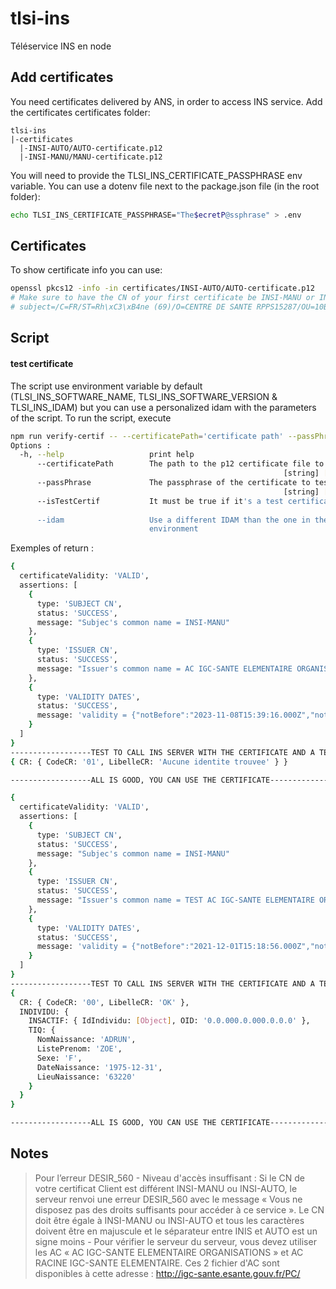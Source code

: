 # tlsi-ins

Téléservice INS en node

## Add certificates

You need certificates delivered by ANS, in order to access INS service.
Add the certificates certificates folder:

```
tlsi-ins
|-certificates
  |-INSI-AUTO/AUTO-certificate.p12
  |-INSI-MANU/MANU-certificate.p12
```

You will need to provide the TLSI_INS_CERTIFICATE_PASSPHRASE env variable.
You can use a dotenv file next to the package.json file (in the root folder):

```sh
echo TLSI_INS_CERTIFICATE_PASSPHRASE="The$ecretP@ssphrase" > .env
```

## Certificates

To show certificate info you can use:

```sh
openssl pkcs12 -info -in certificates/INSI-AUTO/AUTO-certificate.p12
# Make sure to have the CN of your first certificate be INSI-MANU or INSI-AUTO or you might run into DESIR_560
# subject=/C=FR/ST=Rh\xC3\xB4ne (69)/O=CENTRE DE SANTE RPPS15287/OU=10B0152872/CN=Padoa
```

## Script
#### test certificate
The script use environment variable by default (TLSI_INS_SOFTWARE_NAME, TLSI_INS_SOFTWARE_VERSION & TLSI_INS_IDAM) but you can use a personalized idam with the parameters of the script.
To run the script, execute

```sh
npm run verify-certif -- --certificatePath='certificate path' --passPhrase='certificate passphrase' --isTestCertif=false --idam='idam'
Options :
  -h, --help                   print help                              [boolean]
      --certificatePath        The path to the p12 certificate file to test
                                                             [string] [required]
      --passPhrase             The passphrase of the certificate to test
                                                             [string] [required]
      --isTestCertif           It must be true if it's a test certificate
                                                                       [boolean]
      --idam                   Use a different IDAM than the one in the
                               environment                              [string]
```

Exemples of return :

```sh
{
  certificateValidity: 'VALID',
  assertions: [
    {
      type: 'SUBJECT CN',
      status: 'SUCCESS',
      message: "Subjec's common name = INSI-MANU"
    },
    {
      type: 'ISSUER CN',
      status: 'SUCCESS',
      message: "Issuer's common name = AC IGC-SANTE ELEMENTAIRE ORGANISATIONS"
    },
    {
      type: 'VALIDITY DATES',
      status: 'SUCCESS',
      message: 'validity = {"notBefore":"2023-11-08T15:39:16.000Z","notAfter":"2026-11-08T15:39:16.000Z"}'
    }
  ]
}
------------------TEST TO CALL INS SERVER WITH THE CERTIFICATE AND A TEST USER------------------
{ CR: { CodeCR: '01', LibelleCR: 'Aucune identite trouvee' } }

------------------ALL IS GOOD, YOU CAN USE THE CERTIFICATE------------------
```

```sh
{
  certificateValidity: 'VALID',
  assertions: [
    {
      type: 'SUBJECT CN',
      status: 'SUCCESS',
      message: "Subjec's common name = INSI-MANU"
    },
    {
      type: 'ISSUER CN',
      status: 'SUCCESS',
      message: "Issuer's common name = TEST AC IGC-SANTE ELEMENTAIRE ORGANISATIONS"
    },
    {
      type: 'VALIDITY DATES',
      status: 'SUCCESS',
      message: 'validity = {"notBefore":"2021-12-01T15:18:56.000Z","notAfter":"2024-12-01T15:18:56.000Z"}'
    }
  ]
}
------------------TEST TO CALL INS SERVER WITH THE CERTIFICATE AND A TEST USER------------------
{
  CR: { CodeCR: '00', LibelleCR: 'OK' },
  INDIVIDU: {
    INSACTIF: { IdIndividu: [Object], OID: '0.0.000.0.000.0.0.0' },
    TIQ: {
      NomNaissance: 'ADRUN',
      ListePrenom: 'ZOE',
      Sexe: 'F',
      DateNaissance: '1975-12-31',
      LieuNaissance: '63220'
    }
  }
}

------------------ALL IS GOOD, YOU CAN USE THE CERTIFICATE------------------
```

## Notes

> Pour l’erreur DESIR_560 - Niveau d'accès insuffisant : Si le CN de votre certificat Client est différent INSI-MANU ou INSI-AUTO, le serveur renvoi une erreur DESIR_560 avec le message « Vous ne disposez pas des droits suffisants pour accéder à ce service ». Le CN doit être égale à INSI-MANU ou INSI-AUTO et tous les caractères doivent être en majuscule et le séparateur entre INIS et AUTO est un signe moins -
> Pour vérifier le serveur du serveur, vous devez utiliser les AC « AC IGC-SANTE ELEMENTAIRE ORGANISATIONS » et AC RACINE IGC-SANTE ELEMENTAIRE. Ces 2 fichier d'AC sont disponibles à cette adresse : http://igc-sante.esante.gouv.fr/PC/
